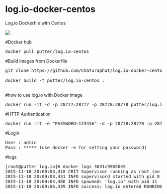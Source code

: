 # log.io-docker-centos
Log.io Dockerfile with Centos

<img src="http://logio.org/screenshot3.png">

#Docker hub
<pre>docker pull putter/log.io-centos</pre>

#Build images from Dockerfile
<pre>
git clone https://github.com/Chaturaphut/log.io-docker-centos.git </br>
docker build -t putter/log.io-centos .</br>
</pre>

#how to use log.io with Docker image
<pre>
docker run -it -d -p 28777:28777 -p 28778:28778 putter/log.io-centos
</pre>

#HTTP Authentication
<pre>
docker run -it -e "PASSWORD=123456" -d -p 28778:28778 -p 28777:28777 putter/log.io-centos
</pre>

#Login
<pre>
User : admin
Pass : ***** (use docker -e for setting your password)
</pre>

#logs
<pre>
[root@putter log.io]# docker logs 3631c99650e5
2015-11-18 20:09:03,418 CRIT Supervisor running as root (no user in config file)
2015-11-18 20:09:03,431 INFO supervisord started with pid 8
2015-11-18 20:09:04,488 INFO spawned: 'log.io' with pid 11
2015-11-18 20:09:06,339 INFO success: log.io entered RUNNING state, process has stayed up for > than 1 seconds (startsecs)
</pre>
